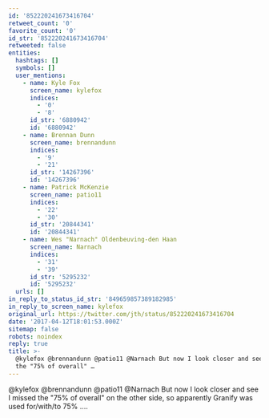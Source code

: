 ```yaml
---
id: '852220241673416704'
retweet_count: '0'
favorite_count: '0'
id_str: '852220241673416704'
retweeted: false
entities:
  hashtags: []
  symbols: []
  user_mentions:
    - name: Kyle Fox
      screen_name: kylefox
      indices:
        - '0'
        - '8'
      id_str: '6880942'
      id: '6880942'
    - name: Brennan Dunn
      screen_name: brennandunn
      indices:
        - '9'
        - '21'
      id_str: '14267396'
      id: '14267396'
    - name: Patrick McKenzie
      screen_name: patio11
      indices:
        - '22'
        - '30'
      id_str: '20844341'
      id: '20844341'
    - name: Wes "Narnach" Oldenbeuving-den Haan
      screen_name: Narnach
      indices:
        - '31'
        - '39'
      id_str: '5295232'
      id: '5295232'
  urls: []
in_reply_to_status_id_str: '849659857389182985'
in_reply_to_screen_name: kylefox
original_url: https://twitter.com/jth/status/852220241673416704
date: '2017-04-12T18:01:53.000Z'
sitemap: false
robots: noindex
reply: true
title: >-
  @kylefox @brennandunn @patio11 @Narnach But now I look closer and see I missed
  the "75% of overall" …
---
```


@kylefox @brennandunn @patio11 @Narnach But now I look closer and see I missed the "75% of overall" on the other side, so apparently Granify was used for/with/to 75% ....